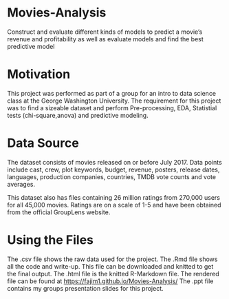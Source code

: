 # Movies-Analysis
Construct and evaluate different kinds of models to predict a movie’s revenue and profitability as well as evaluate models and find the best predictive model

# Motivation
This project was performed as part of a group for an intro to data science class at the George Washington University. The requirement for this project was to find a sizeable dataset and perform Pre-processing, EDA, Statistial tests (chi-square,anova) and predictive modeling.

# Data Source

The dataset consists of movies released on or before July 2017. Data points include cast, crew, plot keywords, budget, revenue, posters, release dates, languages, production companies, countries, TMDB vote counts and vote averages.

This dataset also has files containing 26 million ratings from 270,000 users for all 45,000 movies. Ratings are on a scale of 1-5 and have been obtained from the official GroupLens website.

# Using the Files
The .csv file shows the raw data used for the project. 
The .Rmd file shows all the code and write-up. This file can be downloaded and knitted to get the final output.
The .html file is the knitted R-Markdown file. The rendered file can be found at https://fajim1.github.io/Movies-Analysis/
The .ppt file contains my groups presentation slides for this project.
